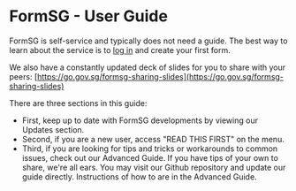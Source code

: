 # FormSG - User Guide

FormSG is self-service and typically does not need a guide. The best way to learn about the service is to [log in](https://form.gov.sg/#!/signin) and create your first form. 

We also have a constantly updated deck of slides for you to share with your peers: [https://go.gov.sg/formsg-sharing-slides](https://go.gov.sg/formsg-sharing-slides)

There are three sections in this guide:
- First, keep up to date with FormSG developments by viewing our Updates section.
- Second, if you are a new user, access "READ THIS FIRST" on the menu.
- Third, if you are looking for tips and tricks or workarounds to common issues, check out our Advanced Guide. If you have tips of your own to share, we're all ears. You may visit our Github repository and update our guide directly. Instructions of how to are in the Advanced Guide.
